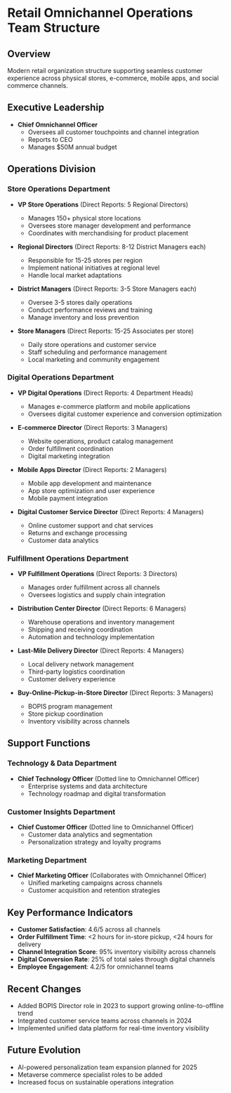 # Retail Omnichannel Operations Team Structure

## Overview
Modern retail organization structure supporting seamless customer experience across physical stores, e-commerce, mobile apps, and social commerce channels.

## Executive Leadership
- **Chief Omnichannel Officer**
  - Oversees all customer touchpoints and channel integration
  - Reports to CEO
  - Manages $50M annual budget

## Operations Division
### Store Operations Department
- **VP Store Operations** (Direct Reports: 5 Regional Directors)
  - Manages 150+ physical store locations
  - Oversees store manager development and performance
  - Coordinates with merchandising for product placement

- **Regional Directors** (Direct Reports: 8-12 District Managers each)
  - Responsible for 15-25 stores per region
  - Implement national initiatives at regional level
  - Handle local market adaptations

- **District Managers** (Direct Reports: 3-5 Store Managers each)
  - Oversee 3-5 stores daily operations
  - Conduct performance reviews and training
  - Manage inventory and loss prevention

- **Store Managers** (Direct Reports: 15-25 Associates per store)
  - Daily store operations and customer service
  - Staff scheduling and performance management
  - Local marketing and community engagement

### Digital Operations Department
- **VP Digital Operations** (Direct Reports: 4 Department Heads)
  - Manages e-commerce platform and mobile applications
  - Oversees digital customer experience and conversion optimization

- **E-commerce Director** (Direct Reports: 3 Managers)
  - Website operations, product catalog management
  - Order fulfillment coordination
  - Digital marketing integration

- **Mobile Apps Director** (Direct Reports: 2 Managers)
  - Mobile app development and maintenance
  - App store optimization and user experience
  - Mobile payment integration

- **Digital Customer Service Director** (Direct Reports: 4 Managers)
  - Online customer support and chat services
  - Returns and exchange processing
  - Customer data analytics

### Fulfillment Operations Department
- **VP Fulfillment Operations** (Direct Reports: 3 Directors)
  - Manages order fulfillment across all channels
  - Oversees logistics and supply chain integration

- **Distribution Center Director** (Direct Reports: 6 Managers)
  - Warehouse operations and inventory management
  - Shipping and receiving coordination
  - Automation and technology implementation

- **Last-Mile Delivery Director** (Direct Reports: 4 Managers)
  - Local delivery network management
  - Third-party logistics coordination
  - Customer delivery experience

- **Buy-Online-Pickup-in-Store Director** (Direct Reports: 3 Managers)
  - BOPIS program management
  - Store pickup coordination
  - Inventory visibility across channels

## Support Functions
### Technology & Data Department
- **Chief Technology Officer** (Dotted line to Omnichannel Officer)
  - Enterprise systems and data architecture
  - Technology roadmap and digital transformation

### Customer Insights Department
- **Chief Customer Officer** (Dotted line to Omnichannel Officer)
  - Customer data analytics and segmentation
  - Personalization strategy and loyalty programs

### Marketing Department
- **Chief Marketing Officer** (Collaborates with Omnichannel Officer)
  - Unified marketing campaigns across channels
  - Customer acquisition and retention strategies

## Key Performance Indicators
- **Customer Satisfaction**: 4.6/5 across all channels
- **Order Fulfillment Time**: <2 hours for in-store pickup, <24 hours for delivery
- **Channel Integration Score**: 95% inventory visibility across channels
- **Digital Conversion Rate**: 25% of total sales through digital channels
- **Employee Engagement**: 4.2/5 for omnichannel teams

## Recent Changes
- Added BOPIS Director role in 2023 to support growing online-to-offline trend
- Integrated customer service teams across channels in 2024
- Implemented unified data platform for real-time inventory visibility

## Future Evolution
- AI-powered personalization team expansion planned for 2025
- Metaverse commerce specialist roles to be added
- Increased focus on sustainable operations integration
